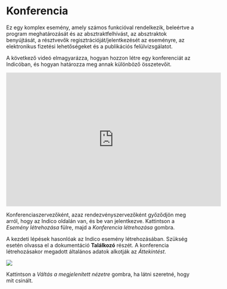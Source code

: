 # Konferencia

Ez egy komplex esemény, amely számos funkcióval rendelkezik, beleértve a program meghatározását és az absztraktfelhívást, az absztraktok benyújtását, a résztvevők regisztrációját/jelentkezését az eseményre, az elektronikus fizetési lehetőségeket és a publikációs felülvizsgálatot.

A következő videó elmagyarázza, hogyan hozzon létre egy konferenciát az Indicóban, és hogyan határozza meg annak különböző összetevőit.

<iframe width="576" height="360" frameborder="0" src="https://cds.cern.ch/video/2264870?showTitle=true" allowfullscreen></iframe>


Konferenciaszervezőként, azaz rendezvényszervezőként győződjön meg arról, hogy az Indico oldalán van, és be van jelentkezve. Kattintson a _Esemény létrehozása_ fülre, majd a _Konferencia létrehozása_ gombra.

A kezdeti lépések hasonlóak az Indico esemény létrehozásában. Szükség esetén olvassa el a dokumentáció **Találkozó** részét. A konferencia létrehozásakor megadott általános adatok alkotják az _Áttekintést_.

![](../assets/conference_overview.png)

Kattintson a _Váltás a megjelenített nézetre_ gombra, ha látni szeretné, hogy mit csinált.